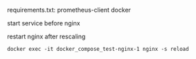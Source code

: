 
requirements.txt:
prometheus-client
docker


start service before nginx

restart nginx after rescaling

`docker exec -it docker_compose_test-nginx-1 nginx -s reload`
